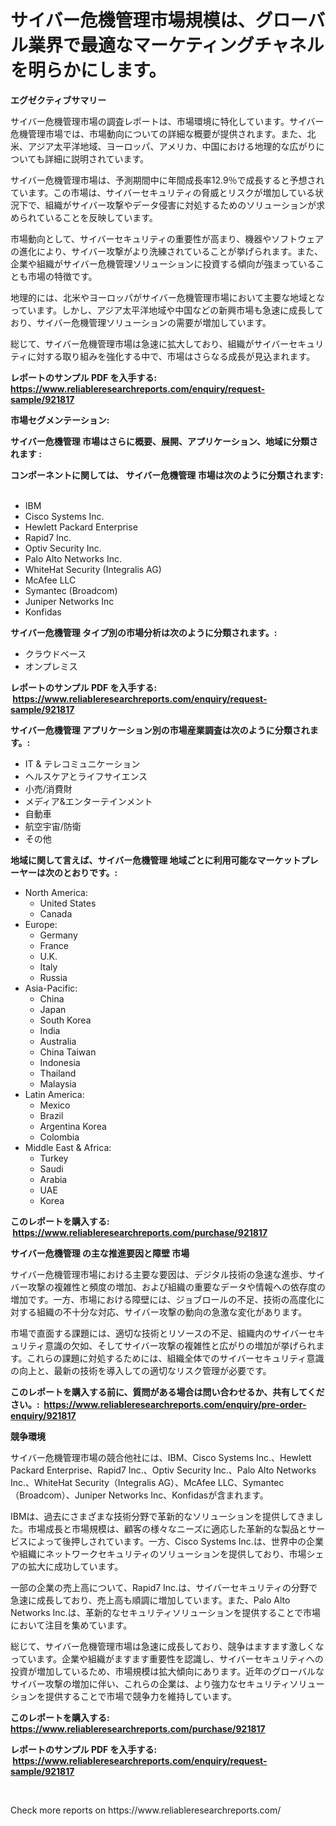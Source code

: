 <p><h1>サイバー危機管理市場規模は、グローバル業界で最適なマーケティングチャネルを明らかにします。</h1></p><p><strong>エグゼクティブサマリー</strong></p>
<p><p>サイバー危機管理市場の調査レポートは、市場環境に特化しています。サイバー危機管理市場では、市場動向についての詳細な概要が提供されます。また、北米、アジア太平洋地域、ヨーロッパ、アメリカ、中国における地理的な広がりについても詳細に説明されています。</p><p>サイバー危機管理市場は、予測期間中に年間成長率12.9％で成長すると予想されています。この市場は、サイバーセキュリティの脅威とリスクが増加している状況下で、組織がサイバー攻撃やデータ侵害に対処するためのソリューションが求められていることを反映しています。</p><p>市場動向として、サイバーセキュリティの重要性が高まり、機器やソフトウェアの進化により、サイバー攻撃がより洗練されていることが挙げられます。また、企業や組織がサイバー危機管理ソリューションに投資する傾向が強まっていることも市場の特徴です。</p><p>地理的には、北米やヨーロッパがサイバー危機管理市場において主要な地域となっています。しかし、アジア太平洋地域や中国などの新興市場も急速に成長しており、サイバー危機管理ソリューションの需要が増加しています。</p><p>総じて、サイバー危機管理市場は急速に拡大しており、組織がサイバーセキュリティに対する取り組みを強化する中で、市場はさらなる成長が見込まれます。</p></p>
<p><strong>レポートのサンプル PDF を入手する: <a href="https://www.reliableresearchreports.com/enquiry/request-sample/921817">https://www.reliableresearchreports.com/enquiry/request-sample/921817</a></strong></p>
<p><strong>市場セグメンテーション:</strong></p>
<p><strong> サイバー危機管理 市場はさらに概要、展開、アプリケーション、地域に分類されます :</strong></p>
<p><strong>コンポーネントに関しては、 サイバー危機管理 市場は次のように分類されます: &nbsp;</strong></p>
<p><ul><li>IBM</li><li>Cisco Systems Inc.</li><li>Hewlett Packard Enterprise</li><li>Rapid7 Inc.</li><li>Optiv Security Inc.</li><li>Palo Alto Networks Inc.</li><li>WhiteHat Security (Integralis AG)</li><li>McAfee LLC</li><li>Symantec (Broadcom)</li><li>Juniper Networks Inc</li><li>Konfidas</li></ul></p>
<p><strong> サイバー危機管理 タイプ別の市場分析は次のように分類されます。:</strong></p>
<p><ul><li>クラウドベース</li><li>オンプレミス</li></ul></p>
<p><strong>レポートのサンプル PDF を入手する: &nbsp;<a href="https://www.reliableresearchreports.com/enquiry/request-sample/921817">https://www.reliableresearchreports.com/enquiry/request-sample/921817</a></strong></p>
<p><strong> サイバー危機管理 アプリケーション別の市場産業調査は次のように分類されます。:</strong></p>
<p><ul><li>IT & テレコミュニケーション</li><li>ヘルスケアとライフサイエンス</li><li>小売/消費財</li><li>メディア&エンターテインメント</li><li>自動車</li><li>航空宇宙/防衛</li><li>その他</li></ul></p>
<p><strong>地域に関して言えば、サイバー危機管理 地域ごとに利用可能なマーケットプレーヤーは次のとおりです。:</strong></p>
<p><ul>
    <li>
        North America:
        <ul>
            <li>United States</li>
            <li>Canada</li>
        </ul>
    </li>
    <li>
        Europe:
        <ul>
            <li>Germany</li>
            <li>France</li>
            <li>U.K.</li>
            <li>Italy</li>
            <li>Russia</li>
        </ul>
    </li>
    <li>
        Asia-Pacific:
        <ul>
            <li>China</li>
            <li>Japan</li>
            <li>South Korea</li>
            <li>India</li>
            <li>Australia</li>
            <li>China Taiwan</li>
            <li>Indonesia</li>
            <li>Thailand</li>
            <li>Malaysia</li>
        </ul>
    </li>
    <li>
        Latin America:
        <ul>
            <li>Mexico</li>
            <li>Brazil</li>
            <li>Argentina Korea</li>
            <li>Colombia</li>
        </ul>
    </li>
    <li>
        Middle East & Africa:
        <ul>
            <li>Turkey</li>
            <li>Saudi</li>
            <li>Arabia</li>
            <li>UAE</li>
            <li>Korea</li>
        </ul>
    </li>
    </ul></p>
<p><strong>このレポートを購入する: &nbsp;<a href="https://www.reliableresearchreports.com/purchase/921817">https://www.reliableresearchreports.com/purchase/921817</a></strong></p>
<p><strong>サイバー危機管理 の主な推進要因と障壁 市場</strong></p>
<p><p>サイバー危機管理市場における主要な要因は、デジタル技術の急速な進歩、サイバー攻撃の複雑性と頻度の増加、および組織の重要なデータや情報への依存度の増加です。一方、市場における障壁には、ジョブロールの不足、技術の高度化に対する組織の不十分な対応、サイバー攻撃の動向の急激な変化があります。</p><p>市場で直面する課題には、適切な技術とリソースの不足、組織内のサイバーセキュリティ意識の欠如、そしてサイバー攻撃の複雑性と広がりの増加が挙げられます。これらの課題に対処するためには、組織全体でのサイバーセキュリティ意識の向上と、最新の技術を導入しての適切なリスク管理が必要です。</p></p>
<p><strong>このレポートを購入する前に、質問がある場合は問い合わせるか、共有してください。:&nbsp; <a href="https://www.reliableresearchreports.com/enquiry/pre-order-enquiry/921817">https://www.reliableresearchreports.com/enquiry/pre-order-enquiry/921817</a></strong></p>
<p><strong>競争環境</strong></p>
<p><p>サイバー危機管理市場の競合他社には、IBM、Cisco Systems Inc.、Hewlett Packard Enterprise、Rapid7 Inc.、Optiv Security Inc.、Palo Alto Networks Inc.、WhiteHat Security（Integralis AG）、McAfee LLC、Symantec（Broadcom）、Juniper Networks Inc、Konfidasが含まれます。</p><p>IBMは、過去にさまざまな技術分野で革新的なソリューションを提供してきました。市場成長と市場規模は、顧客の様々なニーズに適応した革新的な製品とサービスによって後押しされています。一方、Cisco Systems Inc.は、世界中の企業や組織にネットワークセキュリティのソリューションを提供しており、市場シェアの拡大に成功しています。</p><p>一部の企業の売上高について、Rapid7 Inc.は、サイバーセキュリティの分野で急速に成長しており、売上高も順調に増加しています。また、Palo Alto Networks Inc.は、革新的なセキュリティソリューションを提供することで市場において注目を集めています。</p><p>総じて、サイバー危機管理市場は急速に成長しており、競争はますます激しくなっています。企業や組織がますます重要性を認識し、サイバーセキュリティへの投資が増加しているため、市場規模は拡大傾向にあります。近年のグローバルなサイバー攻撃の増加に伴い、これらの企業は、より強力なセキュリティソリューションを提供することで市場で競争力を維持しています。</p></p>
<p><strong>このレポートを購入する: &nbsp; <a href="https://www.reliableresearchreports.com/purchase/921817">https://www.reliableresearchreports.com/purchase/921817</a></strong></p>
<p><strong>レポートのサンプル PDF を入手する: &nbsp;<a href="https://www.reliableresearchreports.com/enquiry/request-sample/921817">https://www.reliableresearchreports.com/enquiry/request-sample/921817</a></strong><strong></strong></p>
<p>&nbsp;</p>
<p>Check more reports on https://www.reliableresearchreports.com/</p>